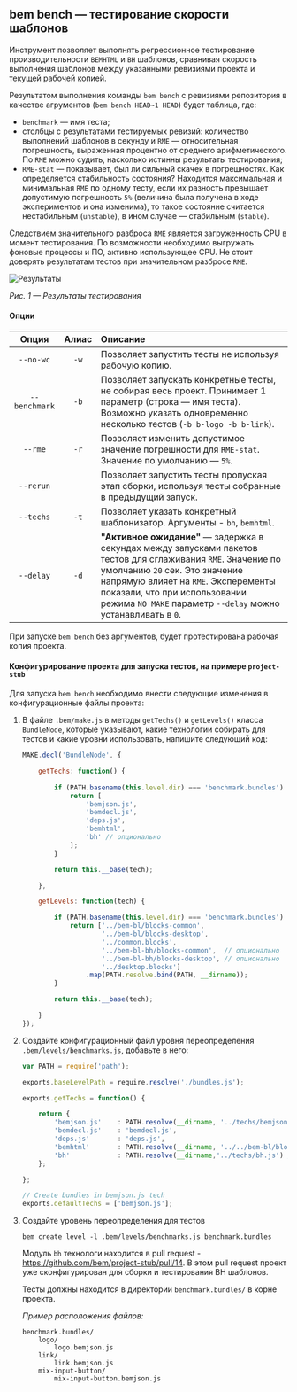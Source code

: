 ## bem bench — тестирование скорости шаблонов

Инструмент позволяет выполнять регрессионное тестирование производительности `BEMHTML` и `BH` шаблонов, сравнивая скорость выполнения шаблонов между указанными ревизиями проекта и текущей рабочей копией.

Результатом выполнения команды `bem bench` с ревизиями репозитория в качестве агрументов (`bem bench HEAD~1 HEAD`) будет таблица, где:

 - `benchmark` — имя теста;
 - столбцы с результатами тестируемых ревизий: количество выполнений шаблонов в секунду и `RME` — относительная погрешность, выраженная процентно от среднего арифметического. По `RME` можно судить, насколько истинны результаты тестирования;
 - `RME-stat` — показывает, был ли сильный скачек в погрешностях. Как определяется стабильность состояния? Находится максимальная и минимальная `RME` по одному тесту, если их разность превышает допустимую погрешность `5%` (величина была получена в ходе экспериментов и она изменима), то такое состояние считается нестабильным (`unstable`), в ином случае — стабильным (`stable`).

Следствием значительного разброса `RME` является загруженность CPU в момент тестирования. По возможности необходимо выгружать фоновые процессы и ПО, активно использующее CPU. Не стоит доверять результатам тестов при значительном разбросе `RME`.

![Результаты](https://raw.github.com/bem/bem-tools/master/docs/bem-bench/bem-bench.ru.jpg "Рисунок 1 — Результаты тестирования")

*Рис. 1 — Результаты тестирования*

#### Опции

 Опция | Алиас   | Описание|
:-------:|:-------:| :-------|
| `--no-wc` | `-w` | Позволяет запустить тесты не используя рабочую копию. |
| `--benchmark` | `-b` | Позволяет запускать конкретные тесты, не собирая весь проект. Принимает 1 параметр (строка — имя теста). Возможно указать одновременно несколько тестов (`-b b-logo -b b-link`).|
| `--rme` | `-r` | Позволяет изменить допустимое значение погрешности для `RME-stat`. Значение по умолчанию — `5%`. |
| `--rerun` |  | Позволяет запустить тесты пропуская этап сборки, используя тесты собранные в предыдущий запуск. |
| `--techs` | `-t` | Позволяет указать конкретный шаблонизатор. Аргументы - `bh`, `bemhtml`. |
| `--delay` | `-d` | **"Активное ожидание"** — задержка в секундах между запусками пакетов тестов для сглаживания `RME`. Значение по умолчанию `20` сек. Это значение напрямую влияет на `RME`. Эксперементы показали, что при использовании режима `NO MAKE` параметр `--delay` можно устанавливать в `0`.|

При запуске `bem bench` без аргументов, будет протестирована рабочая копия проекта.

#### Конфигурирование проекта для запуска тестов, на примере `project-stub`

Для запуска `bem bench` необходимо внести следующие изменения в конфигурационные файлы проекта:

1. В файлe `.bem/make.js` в методы `getTechs()` и `getLevels()` класса `BundleNode`, которые указывают, какие технологии собирать для тестов и какие уровни использовать, напишите следующий код:

    ```js
    MAKE.decl('BundleNode', {
    
        getTechs: function() {
            
            if (PATH.basename(this.level.dir) === 'benchmark.bundles')  {
                return [
                    'bemjson.js',
                    'bemdecl.js',
                    'deps.js',
                    'bemhtml',
                    'bh' // опционально
                ];
            }

            return this.__base(tech);

        },

        getLevels: function(tech) {

            if (PATH.basename(this.level.dir) === 'benchmark.bundles') {
                return ['../bem-bl/blocks-common',
                        '../bem-bl/blocks-desktop',
                        '../common.blocks',
                        '../bem-bl-bh/blocks-common',  // опционально
                        '../bem-bl-bh/blocks-desktop', // опционально
                        '../desktop.blocks']
                    .map(PATH.resolve.bind(PATH, __dirname));
            }

            return this.__base(tech);

        }
    });
    ```

2. Создайте конфигурационный файл уровня переопределения `.bem/levels/benchmarks.js`, добавьте в него:

    ```js
    var PATH = require('path');
    
    exports.baseLevelPath = require.resolve('./bundles.js');
    
    exports.getTechs = function() {
    
        return {
            'bemjson.js'    : PATH.resolve(__dirname, '../techs/bemjson.js'),
            'bemdecl.js'    : 'bemdecl.js',
            'deps.js'       : 'deps.js',
            'bemhtml'       : PATH.resolve(__dirname, '../../bem-bl/blocks-common/i-bem/bem/techs/bemhtml.js'),
            'bh'            : PATH.resolve(__dirname,'../techs/bh.js') // опционально
        };
    
    };
    
    // Create bundles in bemjson.js tech
    exports.defaultTechs = ['bemjson.js'];
    ```

3. Создайте уровень переопределения для тестов

    ```
    bem create level -l .bem/levels/benchmarks.js benchmark.bundles
    ```

    Модуль `bh` технологи находится в pull request - https://github.com/bem/project-stub/pull/14. В этом pull request проект уже сконфигурирован для сборки и тестирования BH шаблонов.
    
    Тесты должны находится в директории `benchmark.bundles/` в корне проекта.

    *Пример расположения файлов:*
    ```
    benchmark.bundles/
        logo/
            logo.bemjson.js
        link/
            link.bemjson.js
        mix-input-button/
            mix-input-button.bemjson.js
    ```
